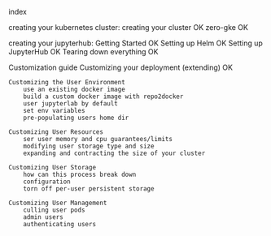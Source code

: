 index

creating your kubernetes cluster:
    creating your cluster OK
        zero-gke OK

creating your jupyterhub:
    Getting Started OK
    Setting up Helm OK
    Setting up JupyterHub OK
    Tearing down everything OK

Customization guide
    Customizing your deployment (extending) OK
    
    Customizing the User Environment
        use an existing docker image
        build a custom docker image with repo2docker
        user jupyterlab by default
        set env variables
        pre-populating users home dir

    Customizing User Resources
        ser user memory and cpu guarantees/limits
        modifying user storage type and size
        expanding and contracting the size of your cluster

    Customizing User Storage
        how can this process break down
        configuration
        torn off per-user persistent storage

    Customizing User Management
        culling user pods
        admin users
        authenticating users
